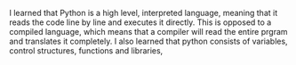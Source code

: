 I learned that Python is a high level, interpreted language, meaning that it reads the code line by line and executes it directly. 
This is opposed to a compiled language, which means that a compiler will read the entire prgram and translates it completely. 
I also learned that python consists of variables, control structures, functions and libraries,
